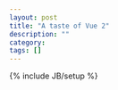 ```yaml
---
layout: post
title: "A taste of Vue 2"
description: ""
category: 
tags: []
---
```

{% include JB/setup %}
